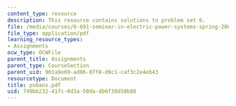 ```yaml
---
content_type: resource
description: This resource contains solutions to problem set 6.
file: /media/courses/6-691-seminar-in-electric-power-systems-spring-2006/749bb23241fc0d3a50dadb6f39d58b88_ps6ans.pdf
file_type: application/pdf
learning_resource_types:
- Assignments
ocw_type: OCWFile
parent_title: Assignments
parent_type: CourseSection
parent_uid: 901a9e69-ad06-07f8-d9c1-caf3c2e4eb43
resourcetype: Document
title: ps6ans.pdf
uid: 749bb232-41fc-0d3a-50da-db6f39d58b88
---
```


